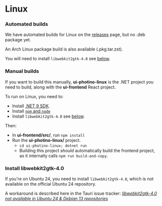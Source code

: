 ﻿# Linux

### Automated builds

We have automated builds for Linux on the [releases](https://github.com/hai-vr/XYVR/releases/latest) page, but no .deb package yet.

An Arch Linux package build is also available (.pkg.tar.zst).

You will need to install `libwebkit2gtk-4.0` see [below](#install-libwebkit2gtk-40).

### Manual builds

If you want to build this manually, **ui-photino-linux** is the .NET project you need to build, along with the **ui-frontend** React project.

To run on Linux, you need to:
- Install [.NET 9 SDK](https://learn.microsoft.com/en-us/dotnet/core/install/linux?WT.mc_id=dotnet-35129-website).
- Install [`npm` and `node`](https://nodejs.org/en/download)
- Install `libwebkit2gtk-4.0` see [below](#install-libwebkit2gtk-40).

Then:
- In **ui-frontend/src/**, run `npm install`
- Run the **ui-photino-linux/** project.
  - `cd ui-photino-linux; dotnet run`
  - Building this project *should* automatically build the frontend project, as it internally calls `npm run build-and-copy`.

### Install libwebkit2gtk-4.0

If you're on Ubuntu 24, you need to install `libwebkit2gtk-4.0`, which is not available on the official Ubuntu 24 repository.

A workaround is described here in the Tauri issue tracker: *[libwebkit2gtk-4.0 not available in Ubuntu 24 & Debian 13 repositories](https://github.com/tauri-apps/tauri/issues/9662#:~:text=I%20worked%20around%20this%20by%20adding%20the%20following%20line)*
